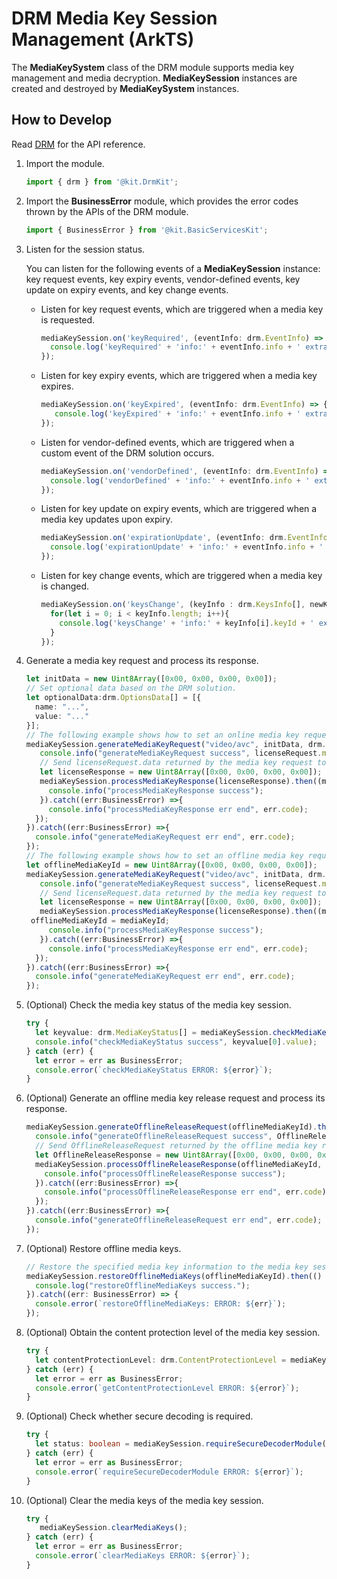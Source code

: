 # DRM Media Key Session Management (ArkTS)

The **MediaKeySystem** class of the DRM module supports media key management and media decryption. **MediaKeySession** instances are created and destroyed by **MediaKeySystem** instances.

## How to Develop

Read [DRM](../../reference/apis-drm-kit/js-apis-drm.md) for the API reference.

1. Import the module.

   ```ts
   import { drm } from '@kit.DrmKit';
   ```

2. Import the **BusinessError** module, which provides the error codes thrown by the APIs of the DRM module.

   ```ts
   import { BusinessError } from '@kit.BasicServicesKit';
   ```

3. Listen for the session status.

    You can listen for the following events of a **MediaKeySession** instance: key request events, key expiry events, vendor-defined events, key update on expiry events, and key change events.

    - Listen for key request events, which are triggered when a media key is requested.

       ```ts
       mediaKeySession.on('keyRequired', (eventInfo: drm.EventInfo) => {
         console.log('keyRequired' + 'info:' + eventInfo.info + ' extraInfo:' + eventInfo.extraInfo);
       });
       ```

    - Listen for key expiry events, which are triggered when a media key expires.

       ```ts
       mediaKeySession.on('keyExpired', (eventInfo: drm.EventInfo) => {
          console.log('keyExpired' + 'info:' + eventInfo.info + ' extraInfo:' + eventInfo.extraInfo);
       });
       ```

    - Listen for vendor-defined events, which are triggered when a custom event of the DRM solution occurs.

       ```ts
       mediaKeySession.on('vendorDefined', (eventInfo: drm.EventInfo) => {
         console.log('vendorDefined' + 'info:' + eventInfo.info + ' extraInfo:' + eventInfo.extraInfo);
       });
       ```

    - Listen for key update on expiry events, which are triggered when a media key updates upon expiry.

       ```ts
       mediaKeySession.on('expirationUpdate', (eventInfo: drm.EventInfo) => {
         console.log('expirationUpdate' + 'info:' + eventInfo.info + ' extraInfo:' + eventInfo.extraInfo);
       });
       ```

    - Listen for key change events, which are triggered when a media key is changed.

       ```ts
       mediaKeySession.on('keysChange', (keyInfo : drm.KeysInfo[], newKeyAvailable:boolean) => {
         for(let i = 0; i < keyInfo.length; i++){
           console.log('keysChange' + 'info:' + keyInfo[i].keyId + ' extraInfo:' + keyInfo[i].value);
         }
       });
       ```

4. Generate a media key request and process its response.

   ```ts
   let initData = new Uint8Array([0x00, 0x00, 0x00, 0x00]);
   // Set optional data based on the DRM solution.
   let optionalData:drm.OptionsData[] = [{
     name: "...",
     value: "..."
   }];
   // The following example shows how to set an online media key request and response.
   mediaKeySession.generateMediaKeyRequest("video/avc", initData, drm.MediaKeyType.MEDIA_KEY_TYPE_ONLINE, optionalData).then(async (licenseRequest) => {
      console.info("generateMediaKeyRequest success", licenseRequest.mediaKeyRequestType, licenseRequest.data, licenseRequest.defaultURL);
      // Send licenseRequest.data returned by the media key request to the DRM service through a network request to obtain a response and process the response.
      let licenseResponse = new Uint8Array([0x00, 0x00, 0x00, 0x00]);
      mediaKeySession.processMediaKeyResponse(licenseResponse).then((mediaKeyId: Uint8Array) => {
        console.info("processMediaKeyResponse success");
      }).catch((err:BusinessError) =>{
        console.info("processMediaKeyResponse err end", err.code);
     });
   }).catch((err:BusinessError) =>{
     console.info("generateMediaKeyRequest err end", err.code);
   });
   // The following example shows how to set an offline media key request and response.
   let offlineMediaKeyId = new Uint8Array([0x00, 0x00, 0x00, 0x00]);
   mediaKeySession.generateMediaKeyRequest("video/avc", initData, drm.MediaKeyType.MEDIA_KEY_TYPE_OFFLINE, optionalData).then((licenseRequest: drm.MediaKeyRequest) => {
      console.info("generateMediaKeyRequest success", licenseRequest.mediaKeyRequestType, licenseRequest.data, licenseRequest.defaultURL);
      // Send licenseRequest.data returned by the media key request to the DRM service through a network request to obtain a response and process the response.
      let licenseResponse = new Uint8Array([0x00, 0x00, 0x00, 0x00]);
      mediaKeySession.processMediaKeyResponse(licenseResponse).then((mediaKeyId: Uint8Array) => {
	offlineMediaKeyId = mediaKeyId;
        console.info("processMediaKeyResponse success");
      }).catch((err:BusinessError) =>{
        console.info("processMediaKeyResponse err end", err.code);
     });
   }).catch((err:BusinessError) =>{
     console.info("generateMediaKeyRequest err end", err.code);
   });
   ```

5. (Optional) Check the media key status of the media key session.

    ```ts
    try {
      let keyvalue: drm.MediaKeyStatus[] = mediaKeySession.checkMediaKeyStatus();
      console.info("checkMediaKeyStatus success", keyvalue[0].value);
    } catch (err) {
      let error = err as BusinessError;
      console.error(`checkMediaKeyStatus ERROR: ${error}`);
    }
    ```

6. (Optional) Generate an offline media key release request and process its response.

   ```ts
   mediaKeySession.generateOfflineReleaseRequest(offlineMediaKeyId).then((OfflineReleaseRequest: Uint8Array) => {
     console.info("generateOfflineReleaseRequest success", OfflineReleaseRequest);
     // Send OfflineReleaseRequest returned by the offline media key release request to the DRM service through a network request to obtain a response and process the response.
     let OfflineReleaseResponse = new Uint8Array([0x00, 0x00, 0x00, 0x00]);
     mediaKeySession.processOfflineReleaseResponse(offlineMediaKeyId, OfflineReleaseResponse).then(() => {
       console.info("processOfflineReleaseResponse success");
     }).catch((err:BusinessError) =>{
       console.info("processOfflineReleaseResponse err end", err.code);
     });
   }).catch((err:BusinessError) =>{
     console.info("generateOfflineReleaseRequest err end", err.code);
   });
   ```

7. (Optional) Restore offline media keys.

   ```ts
   // Restore the specified media key information to the media key session.
   mediaKeySession.restoreOfflineMediaKeys(offlineMediaKeyId).then(() => {
     console.log("restoreOfflineMediaKeys success.");
   }).catch((err: BusinessError) => {
     console.error(`restoreOfflineMediaKeys: ERROR: ${err}`);
   });
   ```

8. (Optional) Obtain the content protection level of the media key session.

    ```ts
    try {
      let contentProtectionLevel: drm.ContentProtectionLevel = mediaKeySession.getContentProtectionLevel();
    } catch (err) {
      let error = err as BusinessError;
      console.error(`getContentProtectionLevel ERROR: ${error}`);
    }
   ```

9. (Optional) Check whether secure decoding is required.

    ```ts
    try {
      let status: boolean = mediaKeySession.requireSecureDecoderModule("video/avc");
    } catch (err) {
      let error = err as BusinessError;
      console.error(`requireSecureDecoderModule ERROR: ${error}`);
    }
    ```

10. (Optional) Clear the media keys of the media key session.

    ```ts
    try {
       mediaKeySession.clearMediaKeys();
    } catch (err) {
      let error = err as BusinessError;
      console.error(`clearMediaKeys ERROR: ${error}`);
    }
    ```

